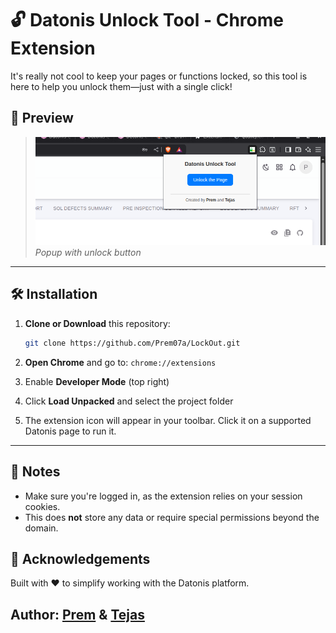 # 🔓 Datonis Unlock Tool - Chrome Extension
It's really not cool to keep your pages or functions locked, so this tool is here to help you unlock them—just with a single click!


## 📸 Preview

> ![screenshot](./image.png)  
> _Popup with unlock button_

---

## 🛠️ Installation

1. **Clone or Download** this repository:
    ```bash
    git clone https://github.com/Prem07a/LockOut.git
    ```

2. **Open Chrome** and go to: `chrome://extensions`

3. Enable **Developer Mode** (top right)

4. Click **Load Unpacked** and select the project folder

5. The extension icon will appear in your toolbar. Click it on a supported Datonis page to run it.

---


## 📌 Notes

* Make sure you're logged in, as the extension relies on your session cookies.
* This does **not** store any data or require special permissions beyond the domain.



## 🙌 Acknowledgements

Built with ❤️ to simplify working with the Datonis platform.

Author:
<a href="https://github.com/Prem07a"> Prem</a> & <a href="https://github.com/tejasSanap"> Tejas</a>
---


